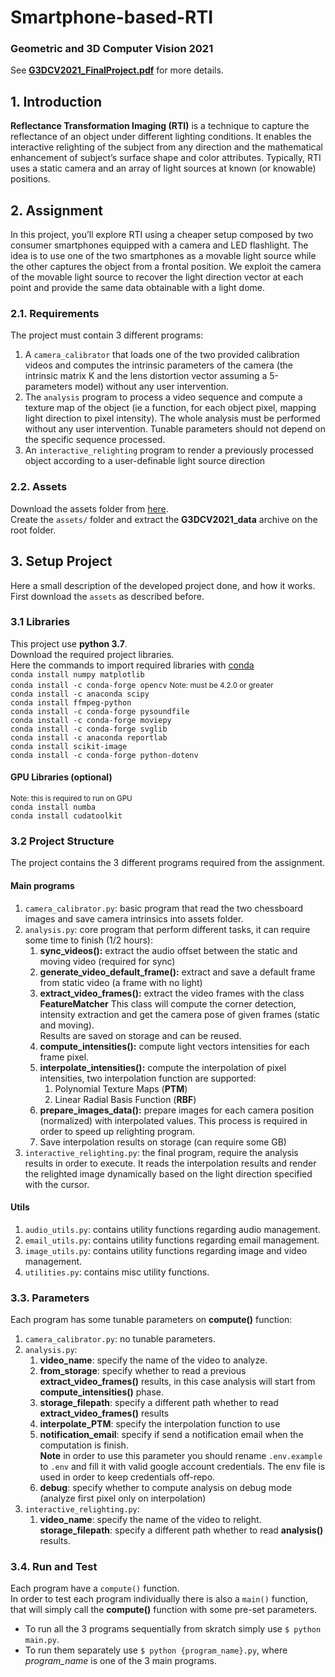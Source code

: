 # Smartphone-based-RTI
### Geometric and 3D Computer Vision 2021

See <b>[G3DCV2021_FinalProject.pdf](G3DCV2021_FinalProject.pdf)</b> for more details.  

## 1. Introduction
<b>Reflectance Transformation Imaging (RTI)</b> is a technique to capture the reflectance of an
object under different lighting conditions. It enables the interactive relighting of the subject
from any direction and the mathematical enhancement of subject’s surface shape and color
attributes. Typically, RTI uses a static camera and an array of light sources at known (or
knowable) positions.  

## 2. Assignment
In this project, you’ll explore RTI using a cheaper setup composed by two consumer
smartphones equipped with a camera and LED flashlight. The idea is to use one of the
two smartphones as a movable light source while the other captures the object from a
frontal position. We exploit the camera of the movable light source to recover the light
direction vector at each point and provide the same data obtainable with a light dome.

### 2.1. Requirements
The project must contain 3 different programs:
1. A <code>camera_calibrator</code> that loads one of the two provided calibration videos and
computes the intrinsic parameters of the camera (the intrinsic matrix K and the lens
distortion vector assuming a 5-parameters model) without any user intervention.
2. The <code>analysis</code> program to process a video sequence and compute a texture map of
the object (ie a function, for each object pixel, mapping light direction to pixel
intensity). The whole analysis must be performed without any user intervention.
Tunable parameters should not depend on the specific sequence processed.
3. An <code>interactive_relighting</code> program to render a previously processed object according
to a user-definable light source direction

### 2.2. Assets
Download the assets folder from [here](http://www.dsi.unive.it/~bergamasco/teachingfiles/G3DCV2021_data.7z).  
Create the <code>assets/</code> folder and extract the <b>G3DCV2021_data</b> archive on the root folder.

## 3. Setup Project
Here a small description of the developed project done, and how it works.  
First download the <code>assets</code> as described before.

### 3.1 Libraries
This project use <b>python 3.7</b>.  
Download the required project libraries.  
Here the commands to import required libraries with [conda](https://conda.io/)  
<code>conda install numpy matplotlib</code>  
<code>conda install -c conda-forge opencv</code>  <small>Note: must be 4.2.0 or greater</small>  
<code>conda install -c anaconda scipy</code>  
<code>conda install ffmpeg-python</code>  
<code>conda install -c conda-forge pysoundfile</code>  
<code>conda install -c conda-forge moviepy</code>  
<code>conda install -c conda-forge svglib</code>  
<code>conda install -c anaconda reportlab</code>  
<code>conda install scikit-image</code>  
<code>conda install -c conda-forge python-dotenv</code>  

#### GPU Libraries (optional)
<small>Note: this is required to run on GPU</small>  
<code>conda install numba</code>  
<code>conda install cudatoolkit</code>  

### 3.2 Project Structure
The project contains the 3 different programs required from the assignment.  

#### Main programs
1. <code>camera_calibrator.py</code>: basic program that read the two chessboard images and save camera intrinsics into assets folder.
2. <code>analysis.py</code>: core program that perform different tasks, it can require some time to finish (1/2 hours):
   1. <b>sync_videos():</b> extract the audio offset between the static and moving video (required for sync)
   2. <b>generate_video_default_frame():</b> extract and save a default frame from static video (a frame with no light)
   3. <b>extract_video_frames():</b> extract the video frames with the class <b>FeatureMatcher</b>
   This class will compute the corner detection, intensity extraction and get the camera pose of given frames (static and moving).  
   Results are saved on storage and can be reused.
   4. <b>compute_intensities():</b> compute light vectors intensities for each frame pixel.
   5. <b>interpolate_intensities():</b> compute the interpolation of pixel intensities, two interpolation function are supported:
      1. Polynomial Texture Maps (<b>PTM</b>)
      2. Linear Radial Basis Function (<b>RBF</b>)
   6. <b>prepare_images_data():</b> prepare images for each camera position (normalized) with interpolated values. This process is required in order to speed up relighting program.
   7. Save interpolation results on storage (can require some GB)
3. <code>interactive_relighting.py</code>: the final program, require the analysis results in order to execute.
It reads the interpolation results and render the relighted image dynamically based on the light direction specified with the cursor.

#### Utils
1. <code>audio_utils.py</code>: contains utility functions regarding audio management.
2. <code>email_utils.py</code>: contains utility functions regarding email management.
3. <code>image_utils.py</code>: contains utility functions regarding image and video management.
4. <code>utilities.py</code>: contains misc utility functions.

### 3.3. Parameters
Each program has some tunable parameters on <b>compute()</b> function:
1. <code>camera_calibrator.py</code>: no tunable parameters.
2. <code>analysis.py</code>:
   1. <b>video_name</b>: specify the name of the video to analyze.
   2. <b>from_storage</b>: specify whether to read a previous <b>extract_video_frames()</b> results, in this case analysis will start from <b>compute_intensities()</b> phase.
   3. <b>storage_filepath</b>: specify a different path whether to read <b>extract_video_frames()</b> results
   4. <b>interpolate_PTM</b>: specify the interpolation function to use
   5. <b>notification_email</b>: specify if send a notification email when the computation is finish.  
   <b>Note</b> in order to use this parameter you should rename <code>.env.example</code> to <code>.env</code> and fill it with valid google account credentials. The env file is used in order to keep credentials off-repo.
   6. <b>debug</b>: specify whether to compute analysis on debug mode (analyze first pixel only on interpolation)
3. <code>interactive_relighting.py</code>:
   1. <b>video_name</b>: specify the name of the video to relight.
   <b>storage_filepath</b>: specify a different path whether to read <b>analysis()</b> results.
   
### 3.4. Run and Test
Each program have a <code>compute()</code> function.  
In order to test each program individually there is also a <code>main()</code> function, that will simply call the <b>compute()</b> function with some pre-set parameters.  
- To run all the 3 programs sequentially from skratch simply use <code>$ python main.py</code>.  
- To run them separately use <code>$ python {program_name}.py</code>, where <i>program_name</i> is one of the 3 main programs.